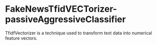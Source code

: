 # FakeNewsTfidVECTorizer-passiveAggressiveClassifier
TfidfVectorizer is a technique used to transform text data into numerical feature vectors.
